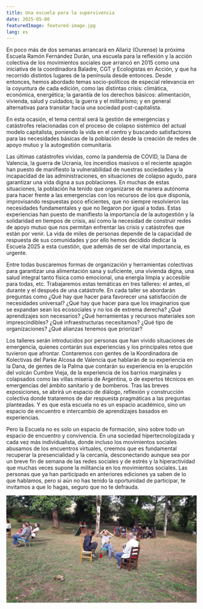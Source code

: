 ```yaml
---
title: Una escuela para la supervivencia
date: 2025-05-08
featuredImage: featured-image.jpg
lang: es
---
```


En poco más de dos semanas arrancará en Allariz (Ourense) la próxima Escuela Ramón Fernández Durán, una escuela para la reflexión y la acción colectiva de los movimientos sociales que arrancó en 2015 como una iniciativa de la coordinadora Baladre, CGT y Ecologistas en Acción, y que ha recorrido distintos lugares de la península desde entonces. Desde entonces, hemos abordado temas socio-políticos de especial relevancia en la coyuntura de cada edición, como las distintas crisis: climática, económica, energética; la garantía de los derechos básicos: alimentación, vivienda, salud y cuidados; la guerra y el militarismo; y en general alternativas para transitar hacia una sociedad post-capitalista. 

En esta ocasión, el tema central será la gestión de emergencias y catástrofes relacionadas con el proceso de colapso sistémico del actual modelo capitalista, poniendo la vida en el centro y buscando satisfactores para las necesidades básicas de la población desde la creación de redes de apoyo mutuo y la autogestión comunitaria.

Las últimas catástrofes vividas, como la pandemia de COVID, la Dana de Valencia, la guerra de Ucrania, los incendios masivos o el reciente apagón han puesto de manifiesto la vulnerabilidad de nuestras sociedades y la incapacidad de las administraciones, en situaciones de colapso agudo, para garantizar una vida digna a sus poblaciones. En muchas de estas situaciones, la población ha tenido que organizarse de manera autónoma para hacer frente a las emergencias con los recursos de los que disponía, improvisando respuestas poco eficientes, que no siempre resolvieron las necesidades fundamentales y que no llegaron por igual a todas. Estas experiencias han puesto de manifiesto la importancia de la autogestión y la solidaridad en tiempos de crisis, así como la necesidad de construir redes de apoyo mutuo que nos permitan enfrentar las crisis y catástrofes que están por venir. La vida de miles de personas depende de la capacidad de respuesta de sus comunidades y por ello hemos decidido dedicar la Escuela 2025 a esta cuestión, que además de ser de vital importancia, es urgente.

Entre todas buscaremos formas de organización y herramientas colectivas para garantizar una alimentación sana y suficiente, una vivienda digna, una salud integral tanto física como emocional, una energía limpia y accesible para todas, etc. Trabajaremos estas temáticas en tres talleres: el antes, el durante y el después de una catástrofe. En cada taller se abordarán preguntas como ¿Qué hay que hacer para favorecer una satisfacción de necesidades universal? ¿Qué hay que hacer para que los imaginarios que se expandan sean los ecosociales y no los de extrema derecha? ¿Qué aprendizajes son necesarios? ¿Qué herramientas y recursos materiales son imprescindibles? ¿Qué infraestructuras necesitamos?
¿Qué tipo de organizaciones? ¿Qué alianzas tenemos que priorizar? 

Los talleres serán introducidos por personas que han vivido situaciones de emergencia, quienes contarán sus experiencias y los principales retos que tuvieron que afrontar. Contaremos con gentes de la Koordinadora de Kolectivas del Parke Alcosa de Valencia que hablarán de su experiencia en la Dana, de gentes de la Palma que contarán su experiencia en la erupción del volcán Cumbre Vieja, de la experiencia de los barrios marginales y colapsados como las villas miseria de Argentina, o de expertos técnicos en emergencias del ámbito sanitario y de bomberos. Tras las breves exposiciones, se abrirá un espacio de diálogo, reflexión y construcción colectiva donde trataremos de dar respuesta pragmáticas a las preguntas planteadas. Y es que esta escuela no es un espacio académico, sino un espacio de encuentro e intercambio de aprendizajes basados en experiencias.

Pero la Escuela no es solo un espacio de formación, sino sobre todo un espacio de encuentro y convivencia. En una sociedad hipertecnologizada y cada vez más individualista, donde incluso los movimientos sociales abusamos de los encuentros virtuales, creemos que es fundamental recuperar la presencialidad y la cercanía, desconectando aunque sea por un breve fin de semana de las redes sociales y de estrés y la hiperactividad que muchas veces supone la militancia en los movimientos sociales. Las personas que ya han participado en anteriores ediciones ya saben de lo que hablamos, pero si aún no has tenido la oportunidad de participar, te invitamos a que lo hagas, seguro que no te defrauda.

![](./trabajo-grupos.jpg)




